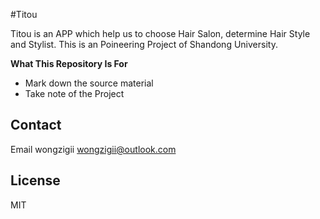 #Titou

Titou is an APP which help us to choose Hair Salon, determine Hair Style and Stylist.
This is an Poineering Project of Shandong University.

**What This Repository Is For**

- Mark down the source material
- Take note of the Project

## Contact

Email wongzigii
wongzigii@outlook.com

## License

MIT

